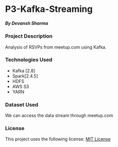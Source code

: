 # P3-Kafka-Streaming
##### By Devansh Sharma

### Project Description
Analysis of RSVPs from meetup.com using Kafka.

### Technologies Used
* Kafka [2.8]
* Spark[2.4.5]
* HDFS
* AWS S3
* YARN

### Dataset Used
We can access the data stream through meetup.com

### License
This project uses the following license: [MIT License]()

